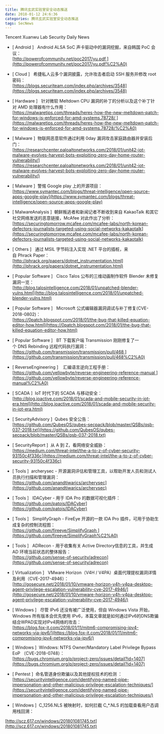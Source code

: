 ```yaml
---
title: 腾讯玄武实验室安全动态推送
date: 2018-01-12 24:6:36
categories: 腾讯玄武实验室安全动态推送
tags: SecNews
---
```


Tencent Xuanwu Lab Security Daily News  
* [ Android ]   Android ALSA SoC 声卡驱动中的漏洞挖掘，来自韩国 PoC 会议：   
[http://powerofcommunity.net/poc2017/yu.pdf ](http://powerofcommunity.net/poc2017/yu.pdf%C2%A0)  

* [ Cloud ]   希捷私人云多个漏洞披露，允许攻击者启动 SSH 服务并修改 root 密码：   
[https://blogs.securiteam.com/index.php/archives/3548](https://blogs.securiteam.com/index.php/archives/3548)  

* [ Hardware ]   针对微软 Meltdown CPU 漏洞的补丁的分析以及这个补丁针对 AMD 处理器有什么作用：   
[https://malwaretips.com/threads/heres-how-the-new-meltdown-patch-for-windows-is-enforced-for-amd-systems.78728/ ](https://malwaretips.com/threads/heres-how-the-new-meltdown-patch-for-windows-is-enforced-for-amd-systems.78728/%C2%A0)  

* [ Malware ]  物联网恶意软件通过利用 0day 漏洞攻击家庭路由器并安装后门：   
[https://researchcenter.paloaltonetworks.com/2018/01/unit42-iot-malware-evolves-harvest-bots-exploiting-zero-day-home-router-vulnerability/](https://researchcenter.paloaltonetworks.com/2018/01/unit42-iot-malware-evolves-harvest-bots-exploiting-zero-day-home-router-vulnerability/)  

* [ Malware ]  警惕 Google play 上的开源项目：    
[https://www.symantec.com/blogs/threat-intelligence/open-source-apps-google-play](https://www.symantec.com/blogs/threat-intelligence/open-source-apps-google-play)  

* [ MalwareAnalysis ]  朝鲜叛逃者和新闻记者不断收到来自 KakaoTalk 和其它社交网络发送的恶意链接，McAfee 对此作出了分析：   
[https://securingtomorrow.mcafee.com/mcafee-labs/north-korean-defectors-journalists-targeted-using-social-networks-kakaotalk](https://securingtomorrow.mcafee.com/mcafee-labs/north-korean-defectors-journalists-targeted-using-social-networks-kakaotalk)  

* [ Others ]  
通过 MSIL 字节码注入实现 .NET 平台的插桩，来自 Phrack Paper：   
[http://phrack.org/papers/dotnet_instrumentation.html](http://phrack.org/papers/dotnet_instrumentation.html)  

* [ Popular Software ]   Cisco Talos 公布的三维动画制作软件 Blender 未修复漏洞一览：   
[http://blog.talosintelligence.com/2018/01/unpatched-blender-vulns.html](http://blog.talosintelligence.com/2018/01/unpatched-blender-vulns.html)  

* [ Popular Software ]   Microsoft 公式编辑器漏洞调试与补丁修复(CVE-2018-0802)：   
[https://0patch.blogspot.com/2018/01/the-bug-that-killed-equation-editor-how.html](https://0patch.blogspot.com/2018/01/the-bug-that-killed-equation-editor-how.html)  

* [ Popular Software ]   BT 下载客户端 Transmission 刚刚修复了一个 DNS Rebinding 远程代码执行漏洞：   
[https://github.com/transmission/transmission/pull/468 ](https://github.com/transmission/transmission/pull/468%C2%A0)  

* [ ReverseEngineering ]    汇编语言逆向工程手册：   
[https://github.com/yellowbyte/reverse-engineering-reference-manual ](https://github.com/yellowbyte/reverse-engineering-reference-manual%C2%A0)  

* [ SCADA ]  IoT 时代下的 SCADA 与移动安全：   
[http://blog.ioactive.com/2018/01/scada-and-mobile-security-in-iot-era.html](http://blog.ioactive.com/2018/01/scada-and-mobile-security-in-iot-era.html)  

* [ SecurityAdvisory ]  Qubes 安全公告：   
[https://github.com/QubesOS/qubes-secpack/blob/master/QSBs/qsb-037-2018.txt](https://github.com/QubesOS/qubes-secpack/blob/master/QSBs/qsb-037-2018.txt)  

* [ SecurityReport ]  从 A 到 Z，看网络安全威胁：   
[https://medium.com/threat-intel/the-a-to-z-of-cyber-security-93150c4f336c](https://medium.com/threat-intel/the-a-to-z-of-cyber-security-93150c4f336c)  

* [ Tools ]  archerysec - 开源漏洞评估和管理工具，以帮助开发人员和测试人员执行扫描和管理漏洞：   
[https://github.com/anandtiwarics/archerysec](https://github.com/anandtiwarics/archerysec)  

* [ Tools ]   IDACyber - 用于 IDA Pro 的数据可视化插件：   
[https://github.com/patois/IDACyber](https://github.com/patois/IDACyber)  

* [ Tools ]   SimplifyGraph - FireEye 开源的一款 IDA Pro 插件，可用于协助生成复杂的控制流程图：   
[https://github.com/fireeye/SimplifyGraph ](https://github.com/fireeye/SimplifyGraph%C2%A0)  

* [ Tools ]   ADRecon - 用于收集有关 Active Directory信息的工具，并生成 AD 环境当前状态的整体报告：   
[https://github.com/sense-of-security/adrecon](https://github.com/sense-of-security/adrecon)  

* [ Virtualization ]   VMware Horizo​​n（V4H / V4PA）桌面代理提权漏洞详情及利用（CVE-2017-4946）：   
[http://gosecure.net/2018/01/10/vmware-horizon-v4h-v4pa-desktop-agent-privilege-escalation-vulnerability-cve-2017-4946/](http://gosecure.net/2018/01/10/vmware-horizon-v4h-v4pa-desktop-agent-privilege-escalation-vulnerability-cve-2017-4946/)  

* [ Windows ]  
尽管 IPv6 还没有被广泛使用，但自 Windows Vista 开始，Windows 所有版本会优先使用 IPv6，本篇文章就是如何通过IPv6的DNS欺骗结合WPAD实现对IPv4网络的攻击：   
[https://blog.fox-it.com/2018/01/11/mitm6-compromising-ipv4-networks-via-ipv6/](https://blog.fox-it.com/2018/01/11/mitm6-compromising-ipv4-networks-via-ipv6/)  

* [ Windows ]  Windows: NTFS Owner/Mandatory Label Privilege Bypass EoP （CVE-2018-0748）：   
[https://bugs.chromium.org/p/project-zero/issues/detail?id=1407](https://bugs.chromium.org/p/project-zero/issues/detail?id=1407)  

* [ Pentest ]  命名管道身份欺骗以及其他提权技术的检测
 ： 
[https://securityintelligence.com/identifying-named-pipe-impersonation-and-other-malicious-privilege-escalation-techniques/](https://securityintelligence.com/identifying-named-pipe-impersonation-and-other-malicious-privilege-escalation-techniques/)  

* [ Windows ]  C_1256.NLS 被映射时，如何拦截 C_*.NLS 的加载查看用户态调用栈回溯： 

[http://scz.617.cn/windows/201801081745.txt](http://scz.617.cn/windows/201801081745.txt)  

